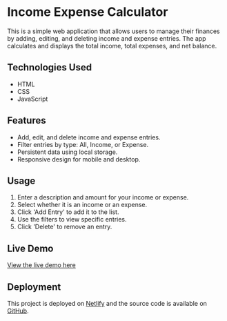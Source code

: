 # Income Expense Calculator

This is a simple web application that allows users to manage their finances by adding, editing, and deleting income and expense entries. The app calculates and displays the total income, total expenses, and net balance.

## Technologies Used

- HTML
- CSS
- JavaScript

## Features

- Add, edit, and delete income and expense entries.
- Filter entries by type: All, Income, or Expense.
- Persistent data using local storage.
- Responsive design for mobile and desktop.

## Usage

1. Enter a description and amount for your income or expense.
2. Select whether it is an income or an expense.
3. Click 'Add Entry' to add it to the list.
4. Use the filters to view specific entries.
5. Click 'Delete' to remove an entry.

## Live Demo

[View the live demo here](https://your-netlify-url.netlify.app)

## Deployment

This project is deployed on [Netlify](https://www.netlify.com) and the source code is available on [GitHub](https://github.com/your-username/income-expense-calculator).
